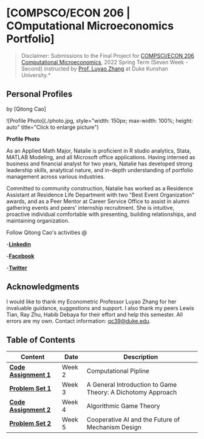 # [COMPSCO/ECON 206 | COmputational Microeconomics Portfolio] 

> Disclaimer: Submissions to the Final Project for [COMPSCI/ECON 206 Computational Microeconomics](https://ce.pubpub.org/), 2022 Spring Term (Seven Week - Second) instructed by [Prof. Luyao Zhang](http://scholars.duke.edu/person/luyao.zhang) at Duke Kunshan University.*


## Personal Profiles

by [Qitong Cao]

![Profile Photo](./photo.jpg, style="width: 150px; max-width: 100%; height: auto" title="Click to enlarge picture")


**Profile Photo**

As an Applied Math Major, Natalie is proficient in R studio analytics, Stata, MATLAB Modeling, and all Microsoft office applications. Having interned as business and financial analyst for two years, Natalie has developed strong leadership skills, analytical nature, and in-depth understanding of portfolio management across various industries. 

Committed to community construction, Natalie has worked as a Residence Assistant at Residence Life Department with two "Best Event Organization" awards, and as a Peer Mentor at Career Service Office to assist in alumni gathering events and peers' internship recruitment. She is intuitive, proactive individual comfortable with presenting, building relationships, and maintaining organization.

Follow Qitong Cao's activities @

-**[Linkedin](https://www.linkedin.com/in/natalie-cao-568a28176/)**

-**[Facebook](https://www.facebook.com/profile.php?id=100028120429318)**

-**[Twitter](https://twitter.com/NatalieCao9)**



## Acknowledgments

I would like to thank my Econometric Professor Luyao Zhang for her invaluable guidance, suggestions and support. I also thank my peers Lewis Tian, Ray Zhu, Habib Debaya for their effort and help this semester. All errors are my own. Contact information: [qc39@duke.edu](qc39@duke.edu).

## Table of Contents

| Content| Date|Description|
| ----------- | ----------- |-----------|
| **[Code Assignment 1](https://github.com/CSEcon/Natalie_Cao_CSEcon206_Spring2022/blob/main/CodeAssignment1/Code%20Assignment%201_%20The%20computational%20pipline.ipynb)** |  Week 2 |Computational Pipline|
| **[Problem Set 1](https://github.com/CSEcon/Natalie_Cao_CSEcon206_Spring2022/blob/main/ProblemSet1/CSECON206_ProblemSet1_Qitong.pdf)** | Week 3 |A General Introduction to Game Theory: A Dichotomy Approach|
| **[Code Assignment 2](https://github.com/CSEcon/Natalie_Cao_CSEcon206_Spring2022/blob/main/CodeAssignment2/Code%20Assignment%202_%20Algorithmic%20Game%20Theory.ipynb)** | Week 4 | Algorithmic Game Theory|
| **[Problem Set 2](https://github.com/CSEcon/Natalie_Cao_CSEcon206_Spring2022/blob/main/ProblemSet2/qc39.md)** | Week 5 | Cooperative AI and the Future of Mechanism Design|
